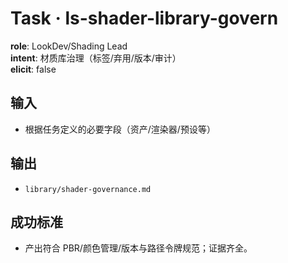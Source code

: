 # Task · ls-shader-library-govern

**role**: LookDev/Shading Lead  
**intent**: 材质库治理（标签/弃用/版本/审计）  
**elicit**: false

## 输入

- 根据任务定义的必要字段（资产/渲染器/预设等）

## 输出

- `library/shader-governance.md`

## 成功标准

- 产出符合 PBR/颜色管理/版本与路径令牌规范；证据齐全。
